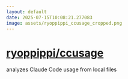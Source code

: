 ```yaml
---
layout: default
date: 2025-07-15T10:08:21.277083
image: assets/ryoppippi_ccusage_cropped.png
---
```


# [ryoppippi/ccusage](https://github.com/ryoppippi/ccusage)

analyzes Claude Code usage from local files
